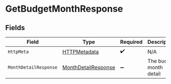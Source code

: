 # GetBudgetMonthResponse


## Fields

| Field                                                                 | Type                                                                  | Required                                                              | Description                                                           |
| --------------------------------------------------------------------- | --------------------------------------------------------------------- | --------------------------------------------------------------------- | --------------------------------------------------------------------- |
| `HttpMeta`                                                            | [HTTPMetadata](../../Models/Components/HTTPMetadata.md)               | :heavy_check_mark:                                                    | N/A                                                                   |
| `MonthDetailResponse`                                                 | [MonthDetailResponse](../../Models/Components/MonthDetailResponse.md) | :heavy_minus_sign:                                                    | The budget month detail                                               |
